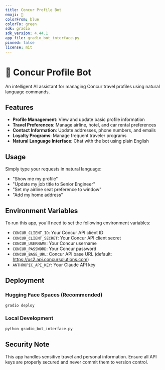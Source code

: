 ```yaml
---
title: Concur Profile Bot
emoji: 🤖
colorFrom: blue
colorTo: green
sdk: gradio
sdk_version: 4.44.1
app_file: gradio_bot_interface.py
pinned: false
license: mit
---
```


# 🤖 Concur Profile Bot

An intelligent AI assistant for managing Concur travel profiles using natural language commands.

## Features

- **Profile Management**: View and update basic profile information
- **Travel Preferences**: Manage airline, hotel, and car rental preferences  
- **Contact Information**: Update addresses, phone numbers, and emails
- **Loyalty Programs**: Manage frequent traveler programs
- **Natural Language Interface**: Chat with the bot using plain English

## Usage

Simply type your requests in natural language:
- "Show me my profile"
- "Update my job title to Senior Engineer"
- "Set my airline seat preference to window"
- "Add my home address"

## Environment Variables

To run this app, you'll need to set the following environment variables:

- `CONCUR_CLIENT_ID`: Your Concur API client ID
- `CONCUR_CLIENT_SECRET`: Your Concur API client secret  
- `CONCUR_USERNAME`: Your Concur username
- `CONCUR_PASSWORD`: Your Concur password
- `CONCUR_BASE_URL`: Concur API base URL (default: https://us2.api.concursolutions.com)
- `ANTHROPIC_API_KEY`: Your Claude API key

## Deployment

### Hugging Face Spaces (Recommended)
```bash
gradio deploy
```

### Local Development
```bash
python gradio_bot_interface.py
```

## Security Note

This app handles sensitive travel and personal information. Ensure all API keys are properly secured and never commit them to version control. 